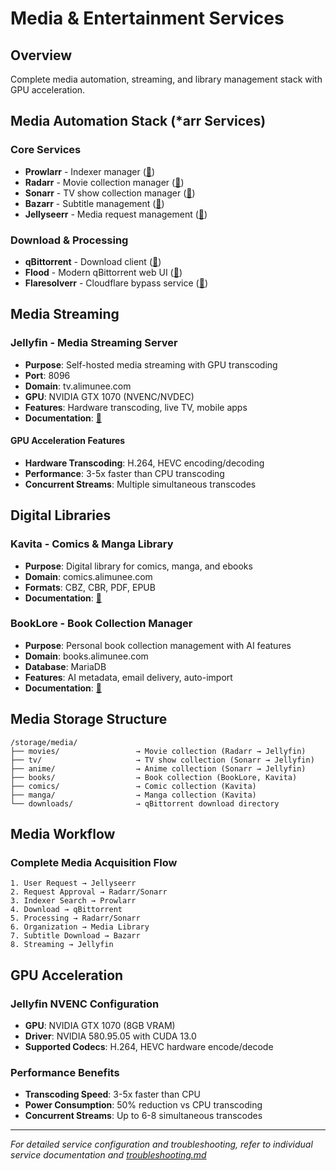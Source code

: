 # Media & Entertainment Services

## Overview

Complete media automation, streaming, and library management stack with GPU acceleration.

## Media Automation Stack (*arr Services)

### Core Services
- **Prowlarr** - Indexer manager ([📖](../../services/prowlarr/documentation.md))
- **Radarr** - Movie collection manager ([📖](../../services/radarr/documentation.md))
- **Sonarr** - TV show collection manager ([📖](../../services/sonarr/documentation.md))
- **Bazarr** - Subtitle management ([📖](../../services/bazarr/documentation.md))
- **Jellyseerr** - Media request management ([📖](../../services/jellyseerr/documentation.md))

### Download & Processing
- **qBittorrent** - Download client ([📖](../../services/qbit/documentation.md))
- **Flood** - Modern qBittorrent web UI ([📖](../../services/flood/documentation.md))
- **Flaresolverr** - Cloudflare bypass service ([📖](../../services/flaresolverr/documentation.md))

## Media Streaming

### Jellyfin - Media Streaming Server
- **Purpose**: Self-hosted media streaming with GPU transcoding
- **Port**: 8096
- **Domain**: tv.alimunee.com
- **GPU**: NVIDIA GTX 1070 (NVENC/NVDEC)
- **Features**: Hardware transcoding, live TV, mobile apps
- **Documentation**: [📖](../../services/jellyfin/documentation.md)

#### GPU Acceleration Features
- **Hardware Transcoding**: H.264, HEVC encoding/decoding
- **Performance**: 3-5x faster than CPU transcoding
- **Concurrent Streams**: Multiple simultaneous transcodes

## Digital Libraries

### Kavita - Comics & Manga Library
- **Purpose**: Digital library for comics, manga, and ebooks
- **Domain**: comics.alimunee.com
- **Formats**: CBZ, CBR, PDF, EPUB
- **Documentation**: [📖](../../services/kavita/documentation.md)

### BookLore - Book Collection Manager
- **Purpose**: Personal book collection management with AI features
- **Domain**: books.alimunee.com
- **Database**: MariaDB
- **Features**: AI metadata, email delivery, auto-import
- **Documentation**: [📖](../../services/booklore/documentation.md)

## Media Storage Structure

```
/storage/media/
├── movies/                 → Movie collection (Radarr → Jellyfin)
├── tv/                     → TV show collection (Sonarr → Jellyfin)
├── anime/                  → Anime collection (Sonarr → Jellyfin)
├── books/                  → Book collection (BookLore, Kavita)
├── comics/                 → Comic collection (Kavita)
├── manga/                  → Manga collection (Kavita)
└── downloads/              → qBittorrent download directory
```

## Media Workflow

### Complete Media Acquisition Flow
```
1. User Request → Jellyseerr
2. Request Approval → Radarr/Sonarr
3. Indexer Search → Prowlarr
4. Download → qBittorrent
5. Processing → Radarr/Sonarr
6. Organization → Media Library
7. Subtitle Download → Bazarr
8. Streaming → Jellyfin
```

## GPU Acceleration

### Jellyfin NVENC Configuration
- **GPU**: NVIDIA GTX 1070 (8GB VRAM)
- **Driver**: NVIDIA 580.95.05 with CUDA 13.0
- **Supported Codecs**: H.264, HEVC hardware encode/decode

### Performance Benefits
- **Transcoding Speed**: 3-5x faster than CPU
- **Power Consumption**: 50% reduction vs CPU transcoding
- **Concurrent Streams**: Up to 6-8 simultaneous transcodes

---

*For detailed service configuration and troubleshooting, refer to individual service documentation and [troubleshooting.md](troubleshooting.md)*
